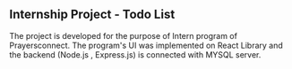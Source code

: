 Internship Project - Todo List
---
The project is developed for the purpose of Intern program of Prayersconnect. The program's UI was implemented on React Library and the backend (Node.js , Express.js) is connected with MYSQL server.
